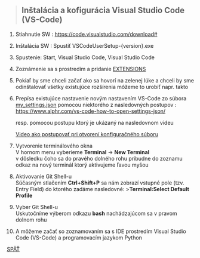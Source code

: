 > ## Inštalácia a kofigurácia Visual Studio Code (VS-Code)

1.	Stiahnutie SW : https://code.visualstudio.com/download# 
2.	Inštalácia SW : Spustiť VSCodeUserSetup-{version}.exe
3.	Spustenie: Start, Visual Studio Code, Visual Studio Code
4.	Zoznámenie sa s prostredím a pridanie [EXTENSIONS](./Tahaky_dokumenty_obrazky/extensions.md)
5. Pokiaľ by sme chceli začať ako sa hovorí na zelenej lúke a chceli by sme odinštalovať všetky existujúce rozšírenia môžeme to urobiť napr. takto
6.  Prepísa existujúce nastavenie novým nastavením VS-Code zo súbora [my_settings.json](./Tahaky_dokumenty_obrazky/my_settings.json) pomocou niektorého z nasledovných postupov : \
https://www.alphr.com/vs-code-how-to-open-settings-json/

    resp. pomocou postupu ktorý je ukázaný na nasledovnom videu 
    
    [Video ako postupovať pri otvorení konfiguračného súboru](https://www.google.com/search?q=ako+zmenit+vo+vs-code+subor+settings.json&oq=ako+zmenit+vo+vs-code+subor+settings.json&aqs=chrome..69i57j0i546l2.29757j0j15&sourceid=chrome&ie=UTF-8#fpstate=ive&vld=cid:f91c2224,vid:sIhmrUvFLmA) 


7.  Vytvorenie terminálového okna\
    V hornom menu vyberieme **Terminal** -> **New Terminal**\
    v dôsledku čoho sa do pravého dolného rohu pribudne do zoznamu odkaz na nový terminál ktorý aktivujeme ľavou myšou

8.  Aktivovanie Git Shell-u\
    Súčasným stlačením **Ctrl+Shift+P** sa nám zobrazí vstupné pole (tzv. Entry Field) do ktorého zadáme nasledovné: >**Terminal:Select Default Profile**

9. Vyber Git Shell-u\
    Uskutočníme výberom odkazu **bash** nachádzajúcom sa v pravom dolnom rohu

10.	A môžeme začať so zoznamovaním sa s IDE prostredím Visual Studio Code (VS-Code) a programovacím jazykom Python
  
[SPÄŤ](../../Obsah.md)